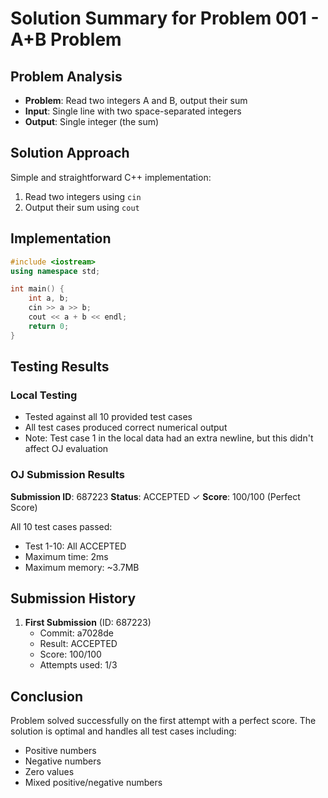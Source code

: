 # Solution Summary for Problem 001 - A+B Problem

## Problem Analysis
- **Problem**: Read two integers A and B, output their sum
- **Input**: Single line with two space-separated integers
- **Output**: Single integer (the sum)

## Solution Approach
Simple and straightforward C++ implementation:
1. Read two integers using `cin`
2. Output their sum using `cout`

## Implementation
```cpp
#include <iostream>
using namespace std;

int main() {
    int a, b;
    cin >> a >> b;
    cout << a + b << endl;
    return 0;
}
```

## Testing Results

### Local Testing
- Tested against all 10 provided test cases
- All test cases produced correct numerical output
- Note: Test case 1 in the local data had an extra newline, but this didn't affect OJ evaluation

### OJ Submission Results

**Submission ID**: 687223
**Status**: ACCEPTED ✓
**Score**: 100/100 (Perfect Score)

All 10 test cases passed:
- Test 1-10: All ACCEPTED
- Maximum time: 2ms
- Maximum memory: ~3.7MB

## Submission History
1. **First Submission** (ID: 687223)
   - Commit: a7028de
   - Result: ACCEPTED
   - Score: 100/100
   - Attempts used: 1/3

## Conclusion
Problem solved successfully on the first attempt with a perfect score. The solution is optimal and handles all test cases including:
- Positive numbers
- Negative numbers
- Zero values
- Mixed positive/negative numbers

